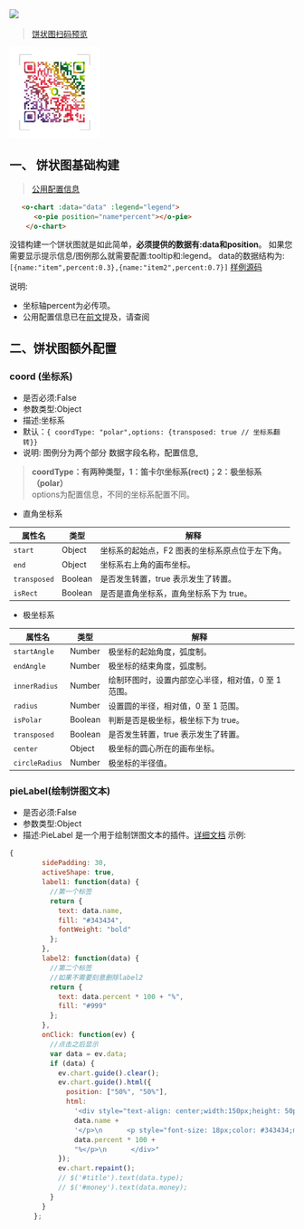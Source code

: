 <a href="https://github.com/MrGaoGang/oview/blob/master/examples/components/chart/Pie.vue">
<img src="https://img.shields.io/badge/oview-%E9%A5%BC%E7%8A%B6%E5%9B%BE%E6%A0%B7%E4%BE%8B%E6%BA%90%E7%A0%81-brightgreen.svg"/>
</a>

> [饼状图扫码预览]()  
<img src="../../../images/oview/qrcode.png" style="width:160px;height:160px;">

## 一、 饼状图基础构建
> [公用配置信息](../Chart.md)

```html
   <o-chart :data="data" :legend="legend">
      <o-pie position="name*percent"></o-pie>
    </o-chart>

```
没错构建一个饼状图就是如此简单，**必须提供的数据有:data和position**。
如果您需要显示提示信息/图例那么就需要配置:tooltip和:legend。
data的数据结构为:`[{name:"item",percent:0.3},{name:"item2",percent:0.7}]`
[样例源码](https://github.com/MrGaoGang/oview/blob/master/examples/components/chart/Pie.vue)

说明:
- 坐标轴percent为必传项。
- 公用配置信息已在[前文](../Chart.md)提及，请查阅

## 二、饼状图额外配置

### coord (坐标系)
- 是否必须:False
- 参数类型:Object
- 描述:坐标系
- 默认：`{ coordType: "polar",options: {transposed: true // 坐标系翻转}}`
- 说明: 图例分为两个部分 数据字段名称，配置信息,

> **coordType：有两种类型，1：笛卡尔坐标系(rect)；2：极坐标系（polar）**
<br>options为配置信息，不同的坐标系配置不同。

-  直角坐标系

| **属性名** | **类型** | **解释** |
| --- | --- | --- |
| `start` | Object | 坐标系的起始点，F2 图表的坐标系原点位于左下角。 |
| `end` | Object | 坐标系右上角的画布坐标。 |
| `transposed` | Boolean | 是否发生转置，true 表示发生了转置。 |
| `isRect` | Boolean | 是否是直角坐标系，直角坐标系下为 true。 |


-  极坐标系

| **属性名** | **类型** | **解释** |
| --- | --- | --- |
| `startAngle` | Number | 极坐标的起始角度，弧度制。 |
| `endAngle` | Number | 极坐标的结束角度，弧度制。 |
| `innerRadius` | Number | 绘制环图时，设置内部空心半径，相对值，0 至 1 范围。 |
| `radius` | Number | 设置圆的半径，相对值，0 至 1 范围。 |
| `isPolar` | Boolean | 判断是否是极坐标，极坐标下为 true。 |
| `transposed` | Boolean | 是否发生转置，true 表示发生了转置。 |
| `center` | Object | 极坐标的圆心所在的画布坐标。 |
| `circleRadius` | Number | 极坐标的半径值。 |


### pieLabel(绘制饼图文本)
- 是否必须:False
- 参数类型:Object
- 描述:PieLabel 是一个用于绘制饼图文本的插件。[详细文档](https://www.yuque.com/antv/f2/pie-label)
示例:

```js
{
        sidePadding: 30,
        activeShape: true,
        label1: function(data) {
          //第一个标签
          return {
            text: data.name,
            fill: "#343434",
            fontWeight: "bold"
          };
        },
        label2: function(data) {
          //第二个标签
          //如果不需要刻意删除label2
          return {
            text: data.percent * 100 + "%",
            fill: "#999"
          };
        },
        onClick: function(ev) {
          //点击之后显示
          var data = ev.data;
          if (data) {
            ev.chart.guide().clear();
            ev.chart.guide().html({
              position: ["50%", "50%"],
              html:
                '<div style="text-align: center;width:150px;height: 50px;">\n      <p style="font-size: 12px;color: #999;margin: 0" class="label1">' +
                data.name +
                '</p>\n      <p style="font-size: 18px;color: #343434;margin: 0;font-weight: bold;" class="label2">' +
                data.percent * 100 +
                "%</p>\n      </div>"
            });
            ev.chart.repaint();
            // $('#title').text(data.type);
            // $('#money').text(data.money);
          }
        }
      };
```


